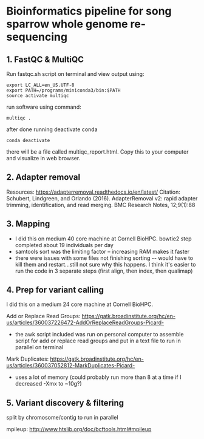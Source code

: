 # Bioinformatics pipeline for song sparrow whole genome re-sequencing

## 1. FastQC & MultiQC

Run fastqc.sh script on terminal and view output using: 

    export LC_ALL=en_US.UTF-8
    export PATH=/programs/miniconda3/bin:$PATH
    source activate multiqc

run software using command: 

    multiqc .

after done running deactivate conda 
    
    conda deactivate
    
there will be a file called multiqc_report.html. Copy this to your computer and visualize in web browser.


## 2. Adapter removal

Resources: https://adapterremoval.readthedocs.io/en/latest/
Citation: Schubert, Lindgreen, and Orlando (2016). AdapterRemoval v2: rapid adapter trimming, identification, and read merging. BMC Research Notes, 12;9(1):88

## 3. Mapping

- I did this on medium 40 core machine at Cornell BioHPC. bowtie2 step completed about 19 individuals per day 
- samtools sort was the limiting factor – increasing RAM makes it faster
- there were issues with some files not finishing sorting -- would have to kill them and restart...still not sure why this happens. I think it's easier to run the code in 3 separate steps (first align, then index, then qualimap)

## 4. Prep for variant calling
 I did this on a medium 24 core machine at Cornell BioHPC.
 
Add or Replace Read Groups:
https://gatk.broadinstitute.org/hc/en-us/articles/360037226472-AddOrReplaceReadGroups-Picard-
- the awk script included was run on personal computer to assemble script for add or replace read groups and put in a text file to run in parallel on terminal

Mark Duplicates:
https://gatk.broadinstitute.org/hc/en-us/articles/360037052812-MarkDuplicates-Picard-
- uses a lot of memory (could probably run more than 8 at a time if I decreased -Xmx to ~10g?)

## 5. Variant discovery & filtering

split by chromosome/contig to run in parallel

mpileup: http://www.htslib.org/doc/bcftools.html#mpileup





